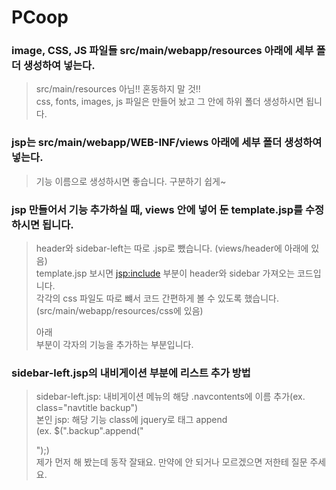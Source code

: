 # PCoop

### image, CSS, JS 파일들 src/main/webapp/resources 아래에 세부 폴더 생성하여 넣는다.
  > src/main/resources 아님!! 혼동하지 말 것!!<br>
  > css, fonts, images, js 파일은 만들어 놨고 그 안에 하위 폴더 생성하시면 됩니다.
### jsp는 src/main/webapp/WEB-INF/views 아래에 세부 폴더 생성하여 넣는다.
  > 기능 이름으로 생성하시면 좋습니다. 구분하기 쉽게~
### jsp 만들어서 기능 추가하실 때, views 안에 넣어 둔 template.jsp를 수정하시면 됩니다.
  > header와 sidebar-left는 따로 .jsp로 뺐습니다. (views/header에 아래에 있음)<br>
  > template.jsp 보시면 <jsp:include> 부분이 header와 sidebar 가져오는 코드입니다.<br>
  > 각각의 css 파일도 따로 뺴서 코드 간편하게 볼 수 있도록 했습니다.<br>
  > (src/main/webapp/resources/css에 있음)<br>
  > <section> 아래 <div id="container"> 부분이 각자의 기능을 추가하는 부분입니다.
### sidebar-left.jsp의 내비게이션 부분에 리스트 추가 방법
  > sidebar-left.jsp: 내비게이션 메뉴의 해당 .navcontents에 이름 추가(ex. class="navtitle backup")<br>
  > 본인 jsp: 해당 기능 class에 jquery로 태그 append<br>
  > (ex. $(".backup".append("<div></div>");)<br>
  > 제가 먼저 해 봤는데 동작 잘돼요. 만약에 안 되거나 모르겠으면 저한테 질문 주세요.
